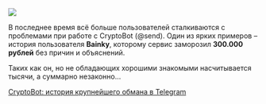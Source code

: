 <!--2025-09-22 14:34:30-->
<div class="yb">
  <div class="rss habr"><img src="https://habrastorage.org/getpro/habr/upload_files/de5/9cc/87c/de59cc87c2f0789b89237c34e3a48296.png" /><p>В последнее время всё больше пользователей сталкиваются с проблемами при работе с CryptoBot (@send). Один из ярких примеров – история пользователя <strong>Bainky</strong>, которому сервис заморозил <strong>300.000 рублей</strong> без причин и объяснений.</p><p>Таких как он, но не обладающих хорошими знакомыми насчитывается тысячи, а суммарно незаконно... <p class="titl"><a href="https://habr.com/ru/news/949438/?utm_source=habrahabr&utm_medium=rss&utm_campaign=949438">CryptoBot: история крупнейшего обмана в Telegram</a></p></div>
</div>
